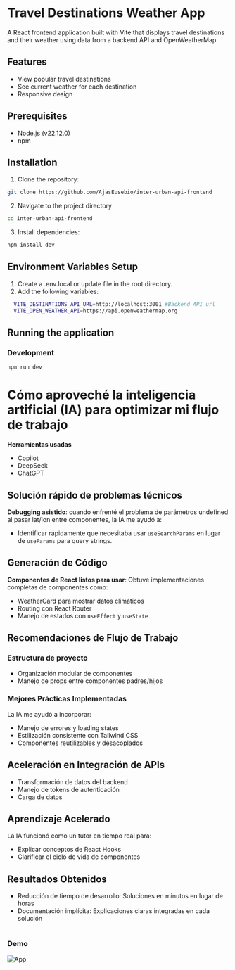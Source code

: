 # Travel Destinations Weather App

A React frontend application built with Vite that displays travel destinations and their weather using data from a backend API and OpenWeatherMap.

## Features

- View popular travel destinations
- See current weather for each destination
- Responsive design

## Prerequisites

- Node.js (v22.12.0)
- npm

## Installation

1. Clone the repository:
  ```bash
  git clone https://github.com/AjasEusebio/inter-urban-api-frontend
  ```
2. Navigate to the project directory
  ```bash
  cd inter-urban-api-frontend
  ```
3. Install dependencies: 
```bash
npm install dev
```
## Environment Variables Setup

1. Create a  .env.local or update file in the root directory.
2. Add the following variables:
```bash
  VITE_DESTINATIONS_API_URL=http://localhost:3001 #Backend API url
  VITE_OPEN_WEATHER_API=https://api.openweathermap.org
```
## Running the application
### Development
```
npm run dev
```

#
# Cómo aproveché la inteligencia artificial (IA) para optimizar mi flujo de trabajo

**Herramientas usadas**
- Copilot
- DeepSeek
- ChatGPT

## Solución rápido de problemas técnicos

**Debugging asistido**: cuando enfrenté el problema de parámetros undefined al pasar lat/lon entre componentes, la IA me ayudó a:  
- Identificar rápidamente que necesitaba usar `useSearchParams` en lugar de `useParams` para query strings.

## Generación de Código

**Componentes de React listos para usar**: Obtuve implementaciones completas de componentes como:  
- WeatherCard para mostrar datos climáticos  
- Routing con React Router  
- Manejo de estados con `useEffect` y `useState`  

## Recomendaciones de Flujo de Trabajo

### Estructura de proyecto
- Organización modular de componentes  
- Manejo de props entre componentes padres/hijos  

### Mejores Prácticas Implementadas
La IA me ayudó a incorporar:  
- Manejo de errores y loading states  
- Estilización consistente con Tailwind CSS  
- Componentes reutilizables y desacoplados  

## Aceleración en Integración de APIs
- Transformación de datos del backend  
- Manejo de tokens de autenticación  
- Carga de datos  

## Aprendizaje Acelerado
La IA funcionó como un tutor en tiempo real para:  
- Explicar conceptos de React Hooks  
- Clarificar el ciclo de vida de componentes  

## Resultados Obtenidos
- Reducción de tiempo de desarrollo: Soluciones en minutos en lugar de horas  
- Documentación implícita: Explicaciones claras integradas en cada solución  
#
### Demo
![App](./src/assets/InterurbanWeather.gif)
